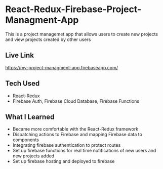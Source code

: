 # React-Redux-Firebase-Project-Managment-App

This is a project managemet app that allows users to create new projects and view projects created by other users

## Live Link

https://my-project-managment-app.firebaseapp.com/

## Tech Used

* React-Redux
* Firebase Auth, Firebase Cloud Database, Firebase Functions

## What I Learned

* Became more comfortable with the React-Redux framework
* Dispatching actions to Firebase and mapping Firebase data to components
* Integrating firebase authentication to protect routes
* Set up firebase functions for real time notifications of new users and new projects added
* Set up firebase hosting and deployed to firebase




